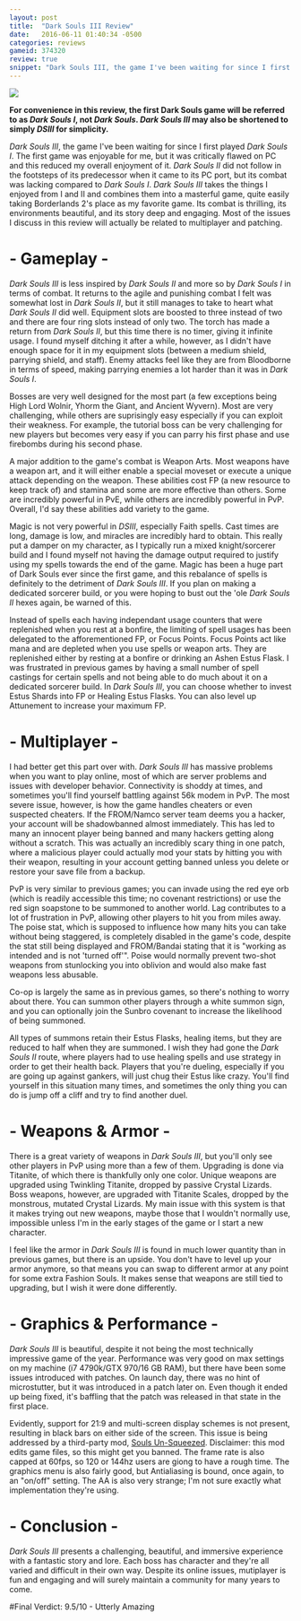 ```yaml
---
layout: post
title:  "Dark Souls III Review"
date:   2016-06-11 01:40:34 -0500
categories: reviews
gameid: 374320
review: true
snippet: "Dark Souls III, the game I've been waiting for since I first played Dark Souls I. Dark Souls III takes the things I enjoyed from I and II and combines them into a masterful game, quite easily taking Borderlands 2's place as my favorite game. Its combat is thrilling, its environments beautiful, and its story deep and engaging."
---
```


<img id="review-content-header" src="{{ site.github.url }}/reviews/images/boxart/dark-souls-3/cover1.jpg">

**For convenience in this review, the first Dark Souls game will be referred to as *Dark Souls I*, not *Dark Souls*. *Dark Souls III* may also be shortened to simply *DSIII* for simplicity.**

*Dark Souls III*, the game I've been waiting for since I first played *Dark Souls I*. The first game was enjoyable for me, but it was critically flawed on PC and this reduced my overall enjoyment of it. *Dark Souls II* did not follow in the footsteps of its predecessor when it came to its PC port, but its combat was lacking compared to *Dark Souls I*. *Dark Souls III* takes the things I enjoyed from I and II and combines them into a masterful game, quite easily taking Borderlands 2's place as my favorite game. Its combat is thrilling, its environments beautiful, and its story deep and engaging. Most of the issues I discuss in this review will actually be related to multiplayer and patching.

# - Gameplay -

*Dark Souls III* is less inspired by *Dark Souls II* and more so by *Dark Souls I* in terms of combat. It returns to the agile and punishing combat I felt was somewhat lost in *Dark Souls II*, but it still manages to take to heart what *Dark Souls II* did well. Equipment slots are boosted to three instead of two and there are four ring slots instead of only two. The torch has made a return from *Dark Souls II*, but this time there is no timer, giving it infinite usage. I found myself ditching it after a while, however, as I didn't have enough space for it in my equipment slots (between a medium shield, parrying shield, and staff). Enemy attacks feel like they are from Bloodborne in terms of speed, making parrying enemies a lot harder than it was in *Dark Souls I*.

Bosses are very well designed for the most part (a few exceptions being <span class="spoiler">High Lord Wolnir, Yhorm the Giant, and Ancient Wyvern</span>). Most are very challenging, while others are suprisingly easy especially if you can exploit their weakness. For example, the tutorial boss can be very challenging for new players but becomes very easy if you can parry his first phase and use firebombs during his second phase.

A major addition to the game's combat is Weapon Arts. Most weapons have a weapon art, and it will either enable a special moveset or execute a unique attack depending on the weapon. These abilities cost FP (a new resource to keep track of) and stamina and some are more effective than others. Some are incredibly powerful in PvE, while others are incredibly powerful in PvP. Overall, I'd say these abilities add variety to the game.

Magic is not very powerful in *DSIII*, especially Faith spells. Cast times are long, damage is low, and miracles are incredibly hard to obtain. This really put a damper on my character, as I typically run a mixed knight/sorcerer build and I found myself not having the damage output required to justify using my spells towards the end of the game. Magic has been a huge part of Dark Souls ever since the first game, and this rebalance of spells is definitely to the detriment of *Dark Souls III*. If you plan on making a dedicated sorcerer build, or you were hoping to bust out the 'ole *Dark Souls II* hexes again, be warned of this.

Instead of spells each having independant usage counters that were replenished when you rest at a bonfire, the limiting of spell usages has been delegated to the afforementioned FP, or Focus Points. Focus Points act like mana and are depleted when you use spells or weapon arts. They are replenished either by resting at a bonfire or drinking an Ashen Estus Flask. I was frustrated in previous games by having a small number of spell castings for certain spells and not being able to do much about it on a dedicated sorcerer build. In *Dark Souls III*, you can choose whether to invest Estus Shards into FP or Healing Estus Flasks. You can also level up Attunement to increase your maximum FP.

# - Multiplayer -

I had better get this part over with. *Dark Souls III* has massive problems when you want to play online, most of which are server problems and issues with developer behavior. Connectivity is shoddy at times, and sometimes you'll find yourself battling against 56k modem in PvP. The most severe issue, however, is how the game handles cheaters or even suspected cheaters. If the FROM/Namco server team deems you a hacker, your account will be shadowbanned almost immediately. This has led to many an innocent player being banned and many hackers getting along without a scratch. This was actually an incredibly scary thing in one patch, where a malicious player could actually mod your stats by hitting you with their weapon, resulting in your account getting banned unless you delete or restore your save file from a backup.

PvP is very similar to previous games; you can invade using the red eye orb (which is readily accessible this time; no covenant restrictions) or use the red sign soapstone to be summoned to another world. Lag contributes to a lot of frustration in PvP, allowing other players to hit you from miles away. The poise stat, which is supposed to influence how many hits you can take without being staggered, is completely disabled in the game's code, despite the stat still being displayed and FROM/Bandai stating that it is "working as intended and is not 'turned off'". Poise would normally prevent two-shot weapons from stunlocking you into oblivion and would also make fast weapons less abusable.

Co-op is largely the same as in previous games, so there's nothing to worry about there. You can summon other players through a white summon sign, and you can optionally join the Sunbro covenant to increase the likelihood of being summoned.

All types of summons retain their Estus Flasks, healing items, but they are reduced to half when they are summoned. I wish they had gone the *Dark Souls II* route, where players had to use healing spells and use strategy in order to get their health back. Players that you're dueling, especially if you are going up against gankers, will just chug their Estus like crazy. You'll find yourself in this situation many times, and sometimes the only thing you can do is jump off a cliff and try to find another duel.

# - Weapons & Armor -

There is a great variety of weapons in *Dark Souls III*, but you'll only see other players in PvP using more than a few of them. Upgrading is done via Titanite, of which there is thankfully only one color. Unique weapons are upgraded using Twinkling Titanite, dropped by passive Crystal Lizards. Boss weapons, however, are upgraded with Titanite Scales, dropped by the monstrous, mutated Crystal Lizards. My main issue with this system is that it makes trying out new weapons, maybe those that I wouldn't normally use, impossible unless I'm in the early stages of the game or I start a new character.

I feel like the armor in *Dark Souls III* is found in much lower quantity than in previous games, but there is an upside. You don't have to level up your armor anymore, so that means you can swap to different armor at any point for some extra Fashion Souls. It makes sense that weapons are still tied to upgrading, but I wish it were done differently.

# - Graphics & Performance -

*Dark Souls III* is beautiful, despite it not being the most technically impressive game of the year. Performance was very good on max settings on my machine (i7 4790k/GTX 970/16 GB RAM), but there have been some issues introduced with patches. On launch day, there was no hint of microstutter, but it was introduced in a patch later on. Even though it ended up being fixed, it's baffling that the patch was released in that state in the first place.

Evidently, support for 21:9 and multi-screen display schemes is not present, resulting in black bars on either side of the screen. This issue is being addressed by a third-party mod, [Souls Un-Squeezed][soulsunsqueezed]. Disclaimer: this mod edits game files, so this might get you banned. The frame rate is also capped at 60fps, so 120 or 144hz users are giong to have a rough time. The graphics menu is also fairly good, but Antialiasing is bound, once again, to an "on/off" setting. The AA is also very strange; I'm not sure exactly what implementation they're using.

# - Conclusion - 

*Dark Souls III* presents a challenging, beautiful, and immersive experience with a fantastic story and lore. Each boss has character and they're all varied and difficult in their own way. Despite its online issues, mutiplayer is fun and engaging and will surely maintain a community for many years to come.

#Final Verdict: 9.5/10 - Utterly Amazing

[soulsunsqueezed]: http://steamcommunity.com/sharedfiles/filedetails/?id=663922936